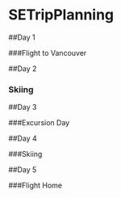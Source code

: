 # SETripPlanning

##Day 1

###Flight to Vancouver

##Day 2

### Skiing

##Day 3

###Excursion Day

##Day 4

###Skiing

##Day 5

###Flight Home
